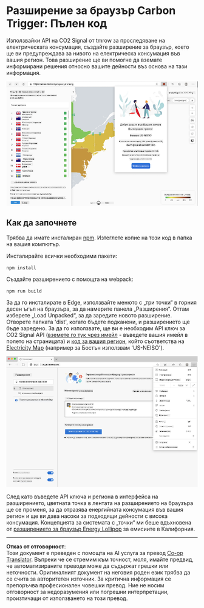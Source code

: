 <!--
CO_OP_TRANSLATOR_METADATA:
{
  "original_hash": "21b364c158c8e4f698de65eeac16c9fe",
  "translation_date": "2025-08-27T22:52:39+00:00",
  "source_file": "5-browser-extension/solution/translation/README.ms.md",
  "language_code": "bg"
}
-->
# Разширение за браузър Carbon Trigger: Пълен код

Използвайки API на CO2 Signal от tmrow за проследяване на електрическата консумация, създайте разширение за браузър, което ще ви предупреждава за нивото на електрическа консумация във вашия регион. Това разширение ще ви помогне да вземате информирани решения относно вашите дейности въз основа на тази информация.

![екранна снимка на разширението за браузър](../../../../../translated_images/extension-screenshot.0e7f5bfa110e92e3875e1bc9405edd45a3d2e02963e48900adb91926a62a5807.bg.png)

## Как да започнете

Трябва да имате инсталиран [npm](https://npmjs.com). Изтеглете копие на този код в папка на вашия компютър.

Инсталирайте всички необходими пакети:

```
npm install
```

Създайте разширението с помощта на webpack:

```
npm run build
```

За да го инсталирате в Edge, използвайте менюто с „три точки“ в горния десен ъгъл на браузъра, за да намерите панела „Разширения“. Оттам изберете „Load Unpacked“, за да заредите новото разширение. Отворете папката 'dist', когато бъдете подканени, и разширението ще бъде заредено. За да го използвате, ще ви е необходим API ключ за CO2 Signal API ([вземете го тук чрез имейл](https://www.co2signal.com/) - въведете вашия имейл в полето на страницата) и [код за вашия регион](http://api.electricitymap.org/v3/zones), който съответства на [Electricity Map](https://www.electricitymap.org/map) (например за Бостън използвам 'US-NEISO').

![изтегляне](../../../../../translated_images/install-on-edge.78634f02842c48283726c531998679a6f03a45556b2ee99d8ff231fe41446324.bg.png)

След като въведете API ключа и региона в интерфейса на разширението, цветната точка в лентата на разширението на браузъра ще се променя, за да отразява енергийната консумация във вашия регион и ще ви дава насоки за подходящи дейности с висока консумация. Концепцията за системата с „точки“ ми беше вдъхновена от [разширението за браузър Energy Lollipop](https://energylollipop.com/) за емисиите в Калифорния.

---

**Отказ от отговорност**:  
Този документ е преведен с помощта на AI услуга за превод [Co-op Translator](https://github.com/Azure/co-op-translator). Въпреки че се стремим към точност, моля, имайте предвид, че автоматизираните преводи може да съдържат грешки или неточности. Оригиналният документ на неговия роден език трябва да се счита за авторитетен източник. За критична информация се препоръчва професионален човешки превод. Ние не носим отговорност за недоразумения или погрешни интерпретации, произтичащи от използването на този превод.